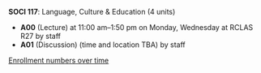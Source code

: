 **SOCI 117**: Language, Culture & Education (4 units)

- **A00** (Lecture) at 11:00 am–1:50 pm on Monday, Wednesday at RCLAS R27 by staff
- **A01** (Discussion) (time and location TBA) by staff

[Enrollment numbers over time](./SOCI117.tsv)
